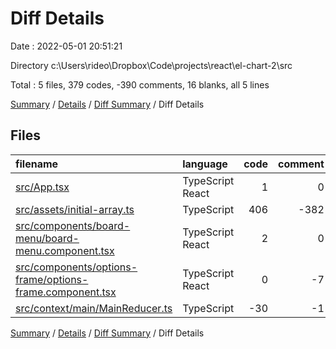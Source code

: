 # Diff Details

Date : 2022-05-01 20:51:21

Directory c:\Users\rideo\Dropbox\Code\projects\react\el-chart-2\src

Total : 5 files,  379 codes, -390 comments, 16 blanks, all 5 lines

[Summary](results.md) / [Details](details.md) / [Diff Summary](diff.md) / Diff Details

## Files
| filename | language | code | comment | blank | total |
| :--- | :--- | ---: | ---: | ---: | ---: |
| [src/App.tsx](/src/App.tsx) | TypeScript React | 1 | 0 | 0 | 1 |
| [src/assets/initial-array.ts](/src/assets/initial-array.ts) | TypeScript | 406 | -382 | 10 | 34 |
| [src/components/board-menu/board-menu.component.tsx](/src/components/board-menu/board-menu.component.tsx) | TypeScript React | 2 | 0 | 3 | 5 |
| [src/components/options-frame/options-frame.component.tsx](/src/components/options-frame/options-frame.component.tsx) | TypeScript React | 0 | -7 | 1 | -6 |
| [src/context/main/MainReducer.ts](/src/context/main/MainReducer.ts) | TypeScript | -30 | -1 | 2 | -29 |

[Summary](results.md) / [Details](details.md) / [Diff Summary](diff.md) / Diff Details
